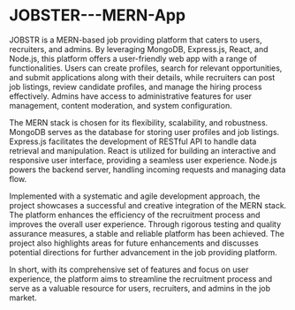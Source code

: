 # JOBSTER---MERN-App
JOBSTR is a MERN-based job providing platform that caters to users, recruiters, and admins. By leveraging MongoDB, Express.js, React, and Node.js, this platform offers a user-friendly web app with a range of functionalities. Users can create profiles, search for relevant opportunities, and submit applications along with their details, while recruiters can post job listings, review candidate profiles, and manage the hiring process effectively. Admins have access to administrative features for user management, content moderation, and system configuration.

The MERN stack is chosen for its flexibility, scalability, and robustness. MongoDB serves as the database for storing user profiles and job listings. Express.js facilitates the development of RESTful API to handle data retrieval and manipulation. React is utilized for building an interactive and responsive user interface, providing a seamless user experience. Node.js powers the backend server, handling incoming requests and managing data flow.

Implemented with a systematic and agile development approach, the project showcases a successful and creative integration of the MERN stack. The platform enhances the efficiency of the recruitment process and improves the overall user experience. Through rigorous testing and quality assurance measures, a stable and reliable platform has been achieved. The project also highlights areas for future enhancements and discusses potential directions for further advancement in the job providing platform.

In short, with its comprehensive set of features and focus on user experience, the platform aims to streamline the recruitment process and serve as a valuable resource for users, recruiters, and admins in the job market. 
